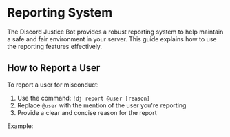 # Reporting System

The Discord Justice Bot provides a robust reporting system to help maintain a safe and fair environment in your server. This guide explains how to use the reporting features effectively.

## How to Report a User

To report a user for misconduct:

1. Use the command: `!dj report @user [reason]`
2. Replace `@user` with the mention of the user you're reporting
3. Provide a clear and concise reason for the report

Example:

